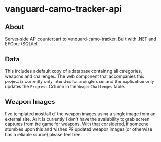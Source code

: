 # vanguard-camo-tracker-api
## About
Server-side API counterpart to [vanguard-camo-tracker](https://github.com/dialupmodem/vanguard-camo-tracker). Built with .NET and EFCore (SQLite).

## Data
This includes a default copy of a database containing all categories, weapons and challenges. The web component that accompanies this project is currently only intended for a single user and the application only updates the `Progress` Column in the `WeaponChallenges` table.

## Weapon Images
I've templated most/all of the weapon images using a single image from an external site. As it is currently I don't have the availability to grab screen captures from the game for weapons. With that considered, if someone stumbles upon this and wishes PR updated weapon images (or otherwise has a reliable source) please feel free.
